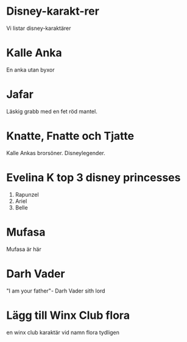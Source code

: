 # Disney-karakt-rer
Vi listar disney-karaktärer

# Kalle Anka

En anka utan byxor

# Jafar
Läskig grabb med en fet röd mantel.

# Knatte, Fnatte och Tjatte 

Kalle Ankas brorsöner. Disneylegender. 

# Evelina K top 3 disney princesses

1. Rapunzel
2. Ariel
3. Belle

# Mufasa

Mufasa är här

# Darh Vader 
"I am your father"- Darh Vader sith lord

# Lägg till Winx Club flora

en winx club karaktär vid namn flora tydligen
